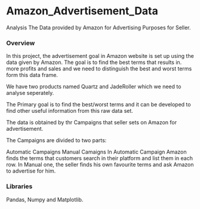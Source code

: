 # Amazon_Advertisement_Data
Analysis The Data provided by Amazon for Advertising Purposes for Seller. 

### Overview

In this project, the advertisement goal in Amazon website is set up using the data given by Amazon. The goal is to find the best terms that results in. more profits and sales and we need to distinguish the best and worst terms form this data frame.

We have two products named Quartz and JadeRoller which we need to analyse seperately.

The Primary goal is to find the best/worst terms and it can be developed to find other useful information from this raw data set.

The data is obtained by thr Campaigns that seller sets on Amazon for advertisement.

The Campaigns are divided to two parts:

Automatic Campaigns
Manual Camaigns
In Automatic Campaign Amazon finds the terms that customers search in their platform and list them in each row. In Manual one, the seller finds his own favourite terms and ask Amazon to advertise for him.

### Libraries

Pandas, Numpy and Matplotlib.


